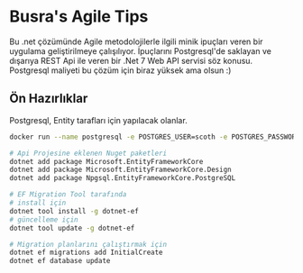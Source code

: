 # Busra's Agile Tips

Bu .net çözümünde Agile metodolojilerle ilgili minik ipuçları veren bir uygulama geliştirilmeye çalışılıyor. İpuçlarını Postgresql'de saklayan ve dışarıya REST Api ile veren bir .Net 7 Web API servisi söz konusu. Postgresql maliyeti bu çözüm için biraz yüksek ama olsun :)

## Ön Hazırlıklar

Postgresql, Entity tarafları için yapılacak olanlar.

```bash
docker run --name postgresql -e POSTGRES_USER=scoth -e POSTGRES_PASSWORD=tiger -p 5432:5432 -v /data:/var/lib/postgresql/data -d postgres

# Api Projesine eklenen Nuget paketleri
dotnet add package Microsoft.EntityFrameworkCore
dotnet add package Microsoft.EntityFrameworkCore.Design
dotnet add package Npgsql.EntityFrameworkCore.PostgreSQL

# EF Migration Tool tarafında
# install için
dotnet tool install -g dotnet-ef
# güncelleme için
dotnet tool update -g dotnet-ef

# Migration planlarını çalıştırmak için
dotnet ef migrations add InitialCreate
dotnet ef database update
```